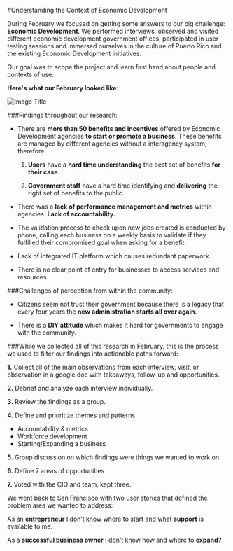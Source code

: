#Understanding the Context of Economic Development


During February we focused on getting some answers to our big challenge: **Economic Development**. We performed interviews, observed and visited different economic development government offices, participated in user testing sessions and immersed ourselves in the culture of Puerto Rico and the existing Economic Development initiatives.

Our goal was to scope the project and learn first hand about people and contexts of use.

**Here's what our February looked like:**

![Image Title](http://cl.ly/image/3N371N3N0G2O/Slides_Infographic.png)

###Findings throughout our research:

* There are **more than 50 benefits and incentives** offered by Economic Development agencies **to start or promote a business**. These benefits are managed by different agencies without a interagency system, therefore:

    1. **Users** have a **hard time understanding** the best set of benefits **for their case**.

    2. **Government staff** have a hard time identifying and **delivering** the right set of benefits to the public.


* There was a **lack of performance management and metrics** within agencies. **Lack of accountability.**


* The validation process to check upon new jobs created is conducted by phone, calling each business on a weekly basis to validate if they fulfilled their compromised goal when asking for a benefit.


* Lack of integrated IT platform which causes redundant paperwork.


* There is no clear point of entry for businesses to access services and resources.


###Challenges of perception from within the community:

* Citizens seem not trust their government because there is a legacy that every four years the **new administration starts all over again**.


* There is a **DIY attitude** which makes it hard for governments to engage with the community.


###While we collected all of this research in February, this is the process we used to filter our findings into actionable paths forward:


**1.** Collect all of the main observations from each interview, visit, or observation in a google doc with takeaways, follow-up and opportunities.

**2.** Debrief and analyze each interview individually.

**3.** Review the findings as a group.

**4.** Define and prioritize themes and patterns.
* Accountability & metrics
* Workforce development
* Starting/Expanding a business


**5.** Group discussion on which findings were things we wanted to work on.

**6.** Define 7 areas of opportunities

**7.** Voted with the CIO and team, kept three.

We went back to San Francisco with two user stories that defined the problem area we wanted to address:

As an **entrepreneur** I don’t know where to start and what **support** is available to me.

As a **successful business owner** I don't know how and where to **expand?**






